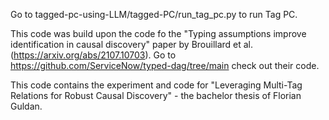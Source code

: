 Go to tagged-pc-using-LLM/tagged-PC/run_tag_pc.py to run Tag PC.

This code was build upon the code fo the "Typing assumptions improve identification in causal discovery" paper by Brouillard et al. (https://arxiv.org/abs/2107.10703). Go to https://github.com/ServiceNow/typed-dag/tree/main check out their code.

This code contains the experiment and code for "Leveraging Multi-Tag Relations for Robust Causal Discovery" - the bachelor thesis of Florian Guldan.